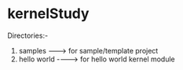 kernelStudy
===========
Directories:-
1. samples  ---> for sample/template project
2. hello world  ----> for hello world kernel module
